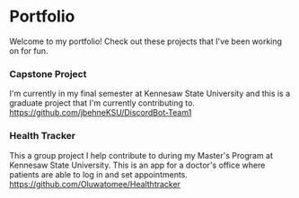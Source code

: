 # Portfolio
Welcome to my portfolio! Check out these projects that I've been working on for fun.

### Capstone Project
I'm currently in my final semester at Kennesaw State University and this is a graduate project that I'm currently contributing to.
https://github.com/jbehneKSU/DiscordBot-Team1

### Health Tracker
This a group project I help contribute to during my Master's Program at Kennesaw State University.
This is an app for a doctor's office where patients are able to log in and set appointments.
https://github.com/Oluwatomee/Healthtracker
